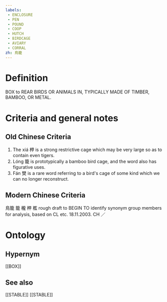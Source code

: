 ```yaml
---
labels: 
 - ENCLOSURE
 - PEN
 - POUND
 - COOP
 - HUTCH
 - BIRDCAGE
 - AVIARY
 - CORRAL
zh: 鳥籠
---
```


# Definition
BOX to REAR BIRDS OR ANIMALS IN, TYPICALLY MADE OF TIMBER, BAMBOO, OR METAL.
# Criteria and general notes
## Old Chinese Criteria
1. The xiá 柙 is a strong restrictive cage which may be very large so as to contain even tigers.
2. Lóng 籠 is prototypically a bamboo bird cage, and the word also has figurative uses.
3. Fán 樊 is a rare word referring to a bird's cage of some kind which we can no longer reconstruct.
## Modern Chinese Criteria
鳥籠
籠
櫳
柙
檻
rough draft to BEGIN TO identify synonym group members for analysis, based on CL etc. 18.11.2003. CH ／
# Ontology

## Hypernym
[[BOX]]
## See also
[[STABLE]]
[[STABLE]]